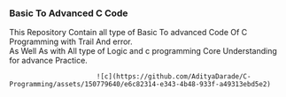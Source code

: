<h3> Basic To Advanced C Code </h3>
This Repository Contain all type of Basic To advanced Code Of C Programming  with Trail And error.
<br>
As Well As with  All type of Logic and c programming Core Understanding for advance Practice. 

                          ![c](https://github.com/AdityaDarade/C-Programming/assets/150779640/e6c82314-e343-4b48-933f-a49313ebd5e2)

